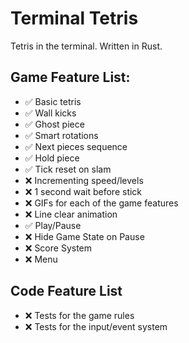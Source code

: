 # Terminal Tetris

Tetris in the terminal. Written in Rust.

## Game Feature List:

- ✅ Basic tetris
- ✅ Wall kicks
- ✅ Ghost piece
- ✅ Smart rotations
- ✅ Next pieces sequence
- ✅ Hold piece
- ✅ Tick reset on slam
- ❌ Incrementing speed/levels
- ❌ 1 second wait before stick
- ❌ GIFs for each of the game features
- ❌ Line clear animation
- ✅ Play/Pause
- ❌ Hide Game State on Pause
- ❌ Score System
- ❌ Menu

## Code Feature List

- ❌ Tests for the game rules
- ❌ Tests for the input/event system
